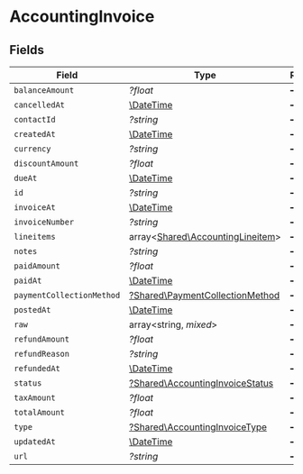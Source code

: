 # AccountingInvoice


## Fields

| Field                                                                             | Type                                                                              | Required                                                                          | Description                                                                       |
| --------------------------------------------------------------------------------- | --------------------------------------------------------------------------------- | --------------------------------------------------------------------------------- | --------------------------------------------------------------------------------- |
| `balanceAmount`                                                                   | *?float*                                                                          | :heavy_minus_sign:                                                                | N/A                                                                               |
| `cancelledAt`                                                                     | [\DateTime](https://www.php.net/manual/en/class.datetime.php)                     | :heavy_minus_sign:                                                                | N/A                                                                               |
| `contactId`                                                                       | *?string*                                                                         | :heavy_minus_sign:                                                                | N/A                                                                               |
| `createdAt`                                                                       | [\DateTime](https://www.php.net/manual/en/class.datetime.php)                     | :heavy_minus_sign:                                                                | N/A                                                                               |
| `currency`                                                                        | *?string*                                                                         | :heavy_minus_sign:                                                                | N/A                                                                               |
| `discountAmount`                                                                  | *?float*                                                                          | :heavy_minus_sign:                                                                | N/A                                                                               |
| `dueAt`                                                                           | [\DateTime](https://www.php.net/manual/en/class.datetime.php)                     | :heavy_minus_sign:                                                                | N/A                                                                               |
| `id`                                                                              | *?string*                                                                         | :heavy_minus_sign:                                                                | N/A                                                                               |
| `invoiceAt`                                                                       | [\DateTime](https://www.php.net/manual/en/class.datetime.php)                     | :heavy_minus_sign:                                                                | N/A                                                                               |
| `invoiceNumber`                                                                   | *?string*                                                                         | :heavy_minus_sign:                                                                | N/A                                                                               |
| `lineitems`                                                                       | array<[Shared\AccountingLineitem](../../Models/Shared/AccountingLineitem.md)>     | :heavy_minus_sign:                                                                | N/A                                                                               |
| `notes`                                                                           | *?string*                                                                         | :heavy_minus_sign:                                                                | N/A                                                                               |
| `paidAmount`                                                                      | *?float*                                                                          | :heavy_minus_sign:                                                                | N/A                                                                               |
| `paidAt`                                                                          | [\DateTime](https://www.php.net/manual/en/class.datetime.php)                     | :heavy_minus_sign:                                                                | N/A                                                                               |
| `paymentCollectionMethod`                                                         | [?Shared\PaymentCollectionMethod](../../Models/Shared/PaymentCollectionMethod.md) | :heavy_minus_sign:                                                                | N/A                                                                               |
| `postedAt`                                                                        | [\DateTime](https://www.php.net/manual/en/class.datetime.php)                     | :heavy_minus_sign:                                                                | N/A                                                                               |
| `raw`                                                                             | array<string, *mixed*>                                                            | :heavy_minus_sign:                                                                | N/A                                                                               |
| `refundAmount`                                                                    | *?float*                                                                          | :heavy_minus_sign:                                                                | N/A                                                                               |
| `refundReason`                                                                    | *?string*                                                                         | :heavy_minus_sign:                                                                | N/A                                                                               |
| `refundedAt`                                                                      | [\DateTime](https://www.php.net/manual/en/class.datetime.php)                     | :heavy_minus_sign:                                                                | N/A                                                                               |
| `status`                                                                          | [?Shared\AccountingInvoiceStatus](../../Models/Shared/AccountingInvoiceStatus.md) | :heavy_minus_sign:                                                                | N/A                                                                               |
| `taxAmount`                                                                       | *?float*                                                                          | :heavy_minus_sign:                                                                | N/A                                                                               |
| `totalAmount`                                                                     | *?float*                                                                          | :heavy_minus_sign:                                                                | N/A                                                                               |
| `type`                                                                            | [?Shared\AccountingInvoiceType](../../Models/Shared/AccountingInvoiceType.md)     | :heavy_minus_sign:                                                                | N/A                                                                               |
| `updatedAt`                                                                       | [\DateTime](https://www.php.net/manual/en/class.datetime.php)                     | :heavy_minus_sign:                                                                | N/A                                                                               |
| `url`                                                                             | *?string*                                                                         | :heavy_minus_sign:                                                                | N/A                                                                               |